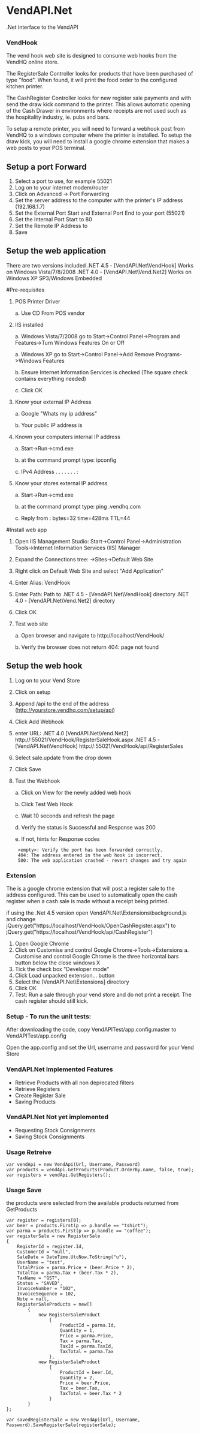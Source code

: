 VendAPI.Net
===========

.Net interface to the VendAPI

### VendHook

The vend hook web site is designed to consume web hooks from the VendHQ online store.

The RegisterSale Controller looks for products that have been purchased of type "food".  When found, it will print the food order to the configured kitchen printer.

The CashRegister Controller looks for new register sale payments and with send the draw kick command to the printer.  This allows automatic opening of the Cash Drawer in environments where receipts are not used such as the hospitality industry, ie. pubs and bars.

To setup a remote printer, you will need to forward a webhook post from VendHQ to a windows computer where the printer is installed.
To setup the draw kick, you will need to install a google chrome extension that makes a web posts to your POS terminal.

## Setup a port Forward
1. Select a port to use, for example 55021
2. Log on to your internet modem/router
3. Click on Advanced -> Port Forwarding
4. Set the server address to the computer with the printer's IP address (192.168.1.7)
5. Set the External Port Start and External Port End to your port (55021)
6. Set the Internal Port Start to 80
7. Set the Remote IP Address to 
8. Save 

## Setup the web application

There are two versions included 
.NET 4.5 - [VendAPI.Net\VendHook] Works on Windows Vista/7/8/2008
.NET 4.0 - [VendAPI.Net\Vend.Net2] Works on Windows XP SP3/Windows Embedded

#Pre-requisites
1. POS Printer Driver
	
	a. Use CD From POS vendor
	
2. IIS installed
	
	a. Windows Vista/7/2008 go to Start->Control Panel->Program and Features->Turn Windows Features On or Off
	
	a. Windows XP go to Start->Control Panel->Add Remove Programs->Windows Features
	
	b. Ensure Internet Information Services is checked (The square check contains everything needed)
	
	c. Click OK

3. Know your external IP Address
	
	a. Google "Whats my ip address"
	
	b. Your public IP address is <your external IP address>

4. Known your computers internal IP address
	
	a. Start->Run->cmd.exe
	
	b. at the command prompt type: ipconfig
	
	c. IPv4 Address .  .  .  .  .  .  . : <your internal address>

5. Know your stores external IP address
	
	a. Start->Run->cmd.exe
	
	b. at the command prompt type: ping <yourstore>.vendhq.com
	
	c. Reply from <your external IP address>: bytes=32 time=428ms TTL=44

#Install web app
1. Open IIS Management Studio: Start->Control Panel->Administration Tools->Internet Information Services (IIS) Manager
2. Expand the Connections tree: <Your Computer>->Sites->Default Web Site
3. Right click on Default Web Site and select "Add Application"
4. Enter Alias: VendHook
5. Enter Path: Path to 
.NET 4.5 - [VendAPI.Net\VendHook] directory
.NET 4.0 - [VendAPI.Net\Vend.Net2] directory
6. Click OK
7. Test web site
	
	a. Open browser and navigate to http://localhost/VendHook/
	
	b. Verify the browser does not return 404: page not found

## Setup the web hook
1. Log on to your Vend Store
2. Click on setup
3. Append /api to the end of the address (http://yourstore.vendhq.com/setup/api)
4. Click Add Webhook
5. enter URL:
.NET 4.0 [VendAPI.Net\Vend.Net2]  http://<your external ip address>:55021/VendHook/RegisterSaleHook.aspx
.NET 4.5 - [VendAPI.Net\VendHook] http://<your external ip address>:55021/VendHook/api/RegisterSales
6. Select sale.update from the drop down
7. Click Save
8. Test the Webhook
	
	a. Click on View for the newly added web hook
	
	b. Click Test Web Hook
	
	c. Wait 10 seconds and refresh the page
	
	d. Verify the status is Successful and Response was 200
	
	e. If not, hints for Response codes
	
		<empty>: Verify the port has been forwarded correctly.
		404: The address entered in the web hook is incorrect.
		500: The web application crashed - revert changes and try again

### Extension

The is a google chrome extension that will post a register sale to the address configured.  This can be used to automatically open the cash register when a cash sale is made without a receipt being printed.

if using the .Net 4.5 version open VendAPI.Net\Extensions\background.js and change jQuery.get("https://localhost/VendHook/OpenCashRegister.aspx") to jQuery.get("https://localhost/VendHook/api/CashRegister")

1. Open Google Chrome
2. Click on Customise and control Google Chrome->Tools->Extensions
	a. Customise and control Google Chrome is the three horizontal bars button below the close windows X
3. Tick the check box "Developer mode"
4. Click Load unpacked extension... button
5. Select the [VendAPI.Net\Extensions] directory
6. Click OK
7. Test: Run a sale through your vend store and do not print a receipt.  The cash register should still kick.

### Setup - To run the unit tests:

After downloading the code, copy VendAPITest/app.config.master to VendAPITest/app.config

Open the app.config and set the Url, username and password for your Vend Store

### VendAPI.Net Implemented Features
* Retrieve Products with all non deprecated filters
* Retrieve Registers
* Create Register Sale
* Saving Products

### VendAPI.Net Not yet implemented
* Requesting Stock Consignments
* Saving Stock Consignments

### Usage Retreive

	var vendApi = new VendApi(Url, Username, Password)
	var products = vendApi.GetProducts(Product.OrderBy.name, false, true);
	var registers = vendApi.GetRegisters();


### Usage Save
the products were selected from the available products returned from GetProducts

	var register = registers[0];
	var beer = products.First(p => p.handle == "tshirt");
	var parma = products.First(p => p.handle == "coffee");
	var registerSale = new RegisterSale
	{
		RegisterId = register.Id,
		CustomerId = "null",
		SaleDate = DateTime.UtcNow.ToString("u"),
		UserName = "test",
		TotalPrice = parma.Price + (beer.Price * 2),
		TotalTax = parma.Tax + (beer.Tax * 2),
		TaxName = "GST",
		Status = "SAVED",
		InvoiceNumber = "102",
		InvoiceSequence = 102,
		Note = null,
		RegisterSaleProducts = new[]
			{
				new RegisterSaleProduct
					{
						ProductId = parma.Id,
						Quantity = 1,
						Price = parma.Price,
						Tax = parma.Tax,
						TaxId = parma.TaxId,
						TaxTotal = parma.Tax
					},
				new RegisterSaleProduct
					{
						ProductId = beer.Id,
						Quantity = 2,
						Price = beer.Price,
						Tax = beer.Tax,
						TaxTotal = beer.Tax * 2
					}
			}
	};

	var savedRegisterSale = new VendApi(Url, Username, Password).SaveRegisterSale(registerSale);

	